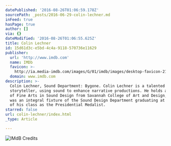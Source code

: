 ```yaml
---
datePublished: '2016-08-26T01:06:59.178Z'
sourcePath: _posts/2016-06-29-colin-lechner.md
inFeed: true
hasPage: true
author: []
via: {}
dateModified: '2016-08-26T01:06:55.625Z'
title: Colin Lechner
id: 15d61d3c-e5bd-4c4a-9118-570736e11629
publisher:
  url: 'http://www.imdb.com'
  name: IMDb
  favicon: >-
    http://ia.media-imdb.com/images/G/01/imdb/images/desktop-favicon-2165806970._CB270901283_.ico
  domain: www.imdb.com
description: >-
  Colin Lechner, Sound Department: Bygone. Colin Lechner is a talented
  storyteller, using sound to enhance narrative productions. He holds a Masters
  of Fine Arts in Sound Design from Savannah College of Art and Design, where he
  was an integral fixture of the Sound Design Department graduating at the top
  of his class as the Presidential Medalist.
starred: false
url: colin-lechner/index.html
_type: Article

---
```

![IMdB Credits](https://the-grid-user-content.s3-us-west-2.amazonaws.com/c8c73ac0-cbad-407c-b9ec-024da0acce19.jpg)